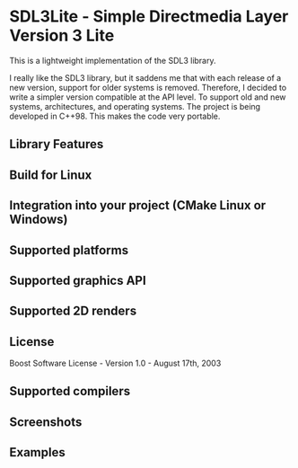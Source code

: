 # SDL3Lite - Simple Directmedia Layer Version 3 Lite

This is a lightweight implementation of the SDL3 library. 

I really like the SDL3 library, but it saddens me that with each release of a new version, support for older systems is removed. 
Therefore, I decided to write a simpler version compatible at the API level. 
To support old and new systems, architectures, and operating systems.
The project is being developed in C++98. 
This makes the code very portable.

## Library Features

## Build for Linux

## Integration into your project (CMake Linux or Windows)

## Supported platforms

## Supported graphics API

## Supported 2D renders

## License

Boost Software License - Version 1.0 - August 17th, 2003

## Supported compilers

## Screenshots

## Examples
